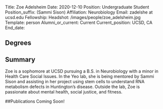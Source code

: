 Title: Zoe Adelsheim
Date: 2020-12-10
Position: Undergraduate Student
Position_suffix: (Sammi Sison)
Affiliation: Neurobiology
Email: zadelshe at ucsd.edu
Fellowship:
Headshot: /images/people/zoe_adelsheim.jpg
Template: person
Alumni_or_current: Current
Current_position: UCSD, CA
End_date: 
<!-- Status: draft -->

## Degrees

## Summary

Zoe is a sophomore at UCSD pursuing a B.S. in Neurobiology with a minor in Health Care Social Issues. In the Yeo lab, she is being mentored by Sammi Sison and assisting in her project using stem cells to understand RNA metabolism defects in Huntington’s disease. Outside the lab, Zoe is passionate about mental health, social justice, and fitness.

##Publications
Coming Soon!
